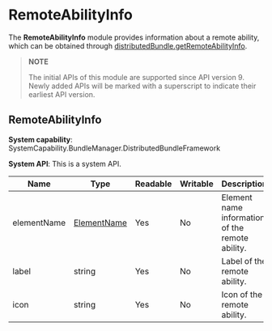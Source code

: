 # RemoteAbilityInfo

The **RemoteAbilityInfo** module provides information about a remote ability, which can be obtained through [distributedBundle.getRemoteAbilityInfo](js-apis-distributedBundleManager.md#distributedBundlegetremoteabilityinfo).

> **NOTE**
>
> The initial APIs of this module are supported since API version 9. Newly added APIs will be marked with a superscript to indicate their earliest API version.

## RemoteAbilityInfo

**System capability**: SystemCapability.BundleManager.DistributedBundleFramework

**System API**: This is a system API.

| Name       | Type                                        | Readable| Writable| Description                   |
| ----------- | -------------------------------------------- | ---- | ---- | ----------------------- |
| elementName | [ElementName](js-apis-bundleManager-elementName.md) | Yes  | No  | Element name information of the remote ability.      |
| label       | string                                       | Yes  | No  | Label of the remote ability.  |
| icon        | string                                       | Yes  | No  | Icon of the remote ability.|
